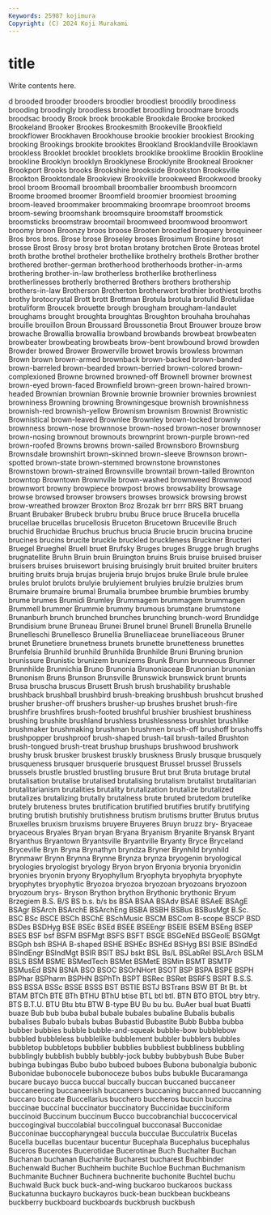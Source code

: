 ```yaml
---
Keywords: 25987 kojimura
Copyright: (C) 2024 Koji Murakami
---
```


# title

Write contents here.



d brooded brooder brooders broodier
broodiest broodily broodiness brooding broodingly broodless broodlet broodling broodmare broods
broodsac broody Brook brook brookable Brookdale Brooke brooked Brookeland Brooker
Brookes Brookesmith Brookeville Brookfield brookflower Brookhaven Brookhouse brookie brookier brookiest
Brooking brooking Brookings brookite brookites Brookland Brooklandville Brooklawn brookless Brooklet
brooklet brooklets brooklike brooklime Brooklin Brookline brookline Brooklyn brooklyn Brooklynese
Brooklynite Brookneal Brookner Brookport Brooks brooks Brookshire brookside Brookston Brooksville
Brookton Brooktondale Brookview Brookville brookweed Brookwood brooky brool broom Broomall
broomball broomballer broombush broomcorn Broome broomed broomer Broomfield broomier broomiest
brooming broom-leaved broommaker broommaking broomrape broomroot brooms broom-sewing broomshank broomsquire
broomstaff broomstick broomsticks broomstraw broomtail broomweed broomwood broomwort broomy broon
Broonzy broos broose Brooten broozled broquery broquineer Bros bros bros.
Brose brose Broseley broses Brosimum Brosine brosot brosse Brost Brosy
brosy brot brotan brotany brotchen Brote Broteas brotel broth brothe
brothel brotheler brothellike brothelry brothels Brother brother brothered brother-german brotherhood
brotherhoods brother-in-arms brothering brother-in-law brotherless brotherlike brotherliness brotherlinesses brotherly brotherred
Brothers brothers brothership brothers-in-law Brotherson Brotherton brotherwort brothier brothiest broths
brothy brotocrystal Brott brott Brottman Brotula brotula brotulid Brotulidae brotuliform
Broucek brouette brough brougham brougham-landaulet broughams brought broughta broughtas Broughton
brouhaha brouhahas brouille brouillon Broun Broussard Broussonetia Brout Brouwer brouze
brow browache Browallia browallia browband browbands browbeat browbeaten browbeater browbeating
browbeats brow-bent browbound browd browden Browder browed Brower Browerville browet
browis browless browman Brown brown brown-armed brownback brown-backed brown-banded brown-barreled
brown-bearded brown-berried brown-colored brown-complexioned Browne browned browned-off Brownell browner brownest
brown-eyed brown-faced Brownfield brown-green brown-haired brown-headed Brownian brownian Brownie brownie
brownier brownies browniest browniness Browning browning Browningesque brownish brownishness brownish-red
brownish-yellow Brownism brownism Brownist Brownistic Brownistical brown-leaved Brownlee Brownley brown-locked
brownly brownness brown-nose brownnose brown-nosed brown-noser brownnoser brown-nosing brownout brownouts
brownprint brown-purple brown-red brown-roofed Browns browns brown-sailed Brownsboro Brownsburg Brownsdale
brownshirt brown-skinned brown-sleeve Brownson brown-spotted brown-state brown-stemmed brownstone brownstones Brownstown
brown-strained Brownsville browntail brown-tailed Brownton browntop Browntown Brownville brown-washed brownweed
Brownwood brownwort browny browpiece browpost brows browsability browsage browse browsed
browser browsers browses browsick browsing browst brow-wreathed browzer Broxton Broz
Brozak brr brrr BRS BRT bruang Bruant Brubaker Brubeck brubru
brubu Bruce bruce Brucella brucella brucellae brucellas brucellosis Bruceton Brucetown
Bruceville Bruch bruchid Bruchidae Bruchus bruchus brucia Brucie brucin brucina
brucine brucines brucins brucite bruckle bruckled bruckleness Bruckner Bructeri Bruegel
Brueghel Bruell bruet Brufsky Bruges bruges Brugge brugh brughs brugnatellite
Bruhn Bruin bruin Bruington bruins Bruis bruise bruised bruiser bruisers
bruises bruisewort bruising bruisingly bruit bruited bruiter bruiters bruiting bruits
bruja brujas brujeria brujo brujos bruke Brule brule brulee brules
brulot brulots brulyie brulyiement brulyies brulzie brulzies brum Brumaire brumaire
brumal Brumalia brumbee brumbie brumbies brumby brume brumes Brumidi Brumley
Brummagem brummagem brummagen Brummell brummer Brummie brummy brumous brumstane brumstone
Brunanburh brunch brunched brunches brunching brunch-word Brundidge Brundisium brune Bruneau
Brunei Brunel brunel Brunell Brunella Brunelle Brunelleschi Brunellesco Brunellia Brunelliaceae
brunelliaceous Bruner brunet Brunetiere brunetness brunets brunette brunetteness brunettes Brunfelsia
Brunhild brunhild Brunhilda Brunhilde Bruni Bruning brunion brunissure Brunistic brunizem
brunizems Brunk Brunn brunneous Brunner Brunnhilde Brunnichia Bruno Brunonia Brunoniaceae
Brunonian brunonian Brunonism Bruns Brunson Brunsville Brunswick brunswick brunt brunts
Brusa bruscha bruscus Brusett Brush brush brushability brushable brushback brushball
brushbird brush-breaking brushbush brushcut brushed brusher brusher-off brushers brusher-up brushes
brushet brush-fire brushfire brushfires brush-footed brushful brushier brushiest brushiness brushing
brushite brushland brushless brushlessness brushlet brushlike brushmaker brushmaking brushman brushmen
brush-off brushoff brushoffs brushpopper brushproof brush-shaped brush-tail brush-tailed Brushton brush-tongued
brush-treat brushup brushups brushwood brushwork brushy brusk brusker bruskest bruskly
bruskness Brusly brusque brusquely brusqueness brusquer brusquerie brusquest Brussel brussel
Brussels brussels brustle brustled brustling brusure Brut brut Bruta brutage
brutal brutalisation brutalise brutalised brutalising brutalism brutalist brutalitarian brutalitarianism brutalities
brutality brutalization brutalize brutalized brutalizes brutalizing brutally brutalness brute bruted
brutedom brutelike brutely bruteness brutes brutification brutified brutifies brutify brutifying
bruting brutish brutishly brutishness brutism brutisms brutter Brutus brutus Bruxelles
bruxism bruxisms bruyere Bruyeres Bruyn bruzz bry- Bryaceae bryaceous Bryales
Bryan bryan Bryana Bryanism Bryanite Bryansk Bryant Bryanthus Bryantown Bryantsville
Bryantville Bryanty Bryce Bryceland Bryceville Bryn Bryna Brynathyn bryndza Bryner
Brynhild brynhild Brynmawr Brynn Brynna Brynne Brynza brynza bryogenin bryological
bryologies bryologist bryology Bryon bryon Bryonia bryonia bryonidin bryonies bryonin
bryony Bryophyllum Bryophyta bryophyta bryophyte bryophytes bryophytic Bryozoa bryozoa bryozoan
bryozoans bryozoon bryozoum brys- Bryson Brython brython Brythonic brythonic Bryum
Brzegiem B.S. B/S BS b.s. b/s bs BSA BSAA BSAdv
BSAE BSAeE BSAgE BSAgr BSArch BSArchE BSArchEng BSBA BSBH BSBus
BSBusMgt B.Sc. BSC BSc BSCE BSCh BSChE BSchMusic BSCM BSCom
B-scope BSCP BSD BSDes BSDHyg BSE BSEc BSEd BSEE BSEEngr
BSElE BSEM BSEng BSEP BSES BSF bsf BSFM BSFMgt BSFS
BSFT BSGE BSGeNEd BSGeolE BSGMgt BSGph bsh BSHA B-shaped BSHE
BSHEc BSHEd BSHyg BSI BSIE BSIndEd BSIndEngr BSIndMgt BSIR BSIT
BSJ bskt BSL Bs/L BSLabRel BSLArch BSLM BSLS BSM BSME
BSMedTech BSMet BSMetE BSMin BSMT BSMTP BSMusEd BSN BSNA BSO
BSOC BSOrNHort BSOT BSP BSPA BSPE BSPH BSPhar BSPharm BSPHN
BSPhTh BSPT BSRec BSRet BSRFS BSRT B.S.S. BSS BSSA BSSc
BSSE BSSS BST BSTIE BSTJ BSTrans BSW BT Bt Bt.
bt BTAM BTCh BTE BTh BTHU BThU btise BTL btl
btl. BTN BTO BTOL btry btry. BTS B.T.U. BTU Btu
btu BTW B-type BU Bu bu bu. BuAer bual buat
Buatti buaze Bub bub buba bubal bubale bubales bubaline Bubalis
bubalis bubalises Bubalo bubals bubas Bubastid Bubastite Bubb Bubba bubba
bubber bubbies bubble bubble-and-squeak bubble-bow bubblebow bubbled bubbleless bubblelike bubblement
bubbler bubblers bubbles bubbletop bubbletops bubblier bubblies bubbliest bubbliness bubbling
bubblingly bubblish bubbly bubbly-jock bubby bubbybush Bube Buber bubinga bubingas
Bubo bubo buboed buboes Bubona bubonalgia bubonic Bubonidae bubonocele bubonoceze
bubos bubs bubukle Bucaramanga bucare bucayo bucca buccal buccally buccan
buccaned buccaneer buccaneering buccaneerish buccaneers buccaning buccanned buccanning buccaro buccate
Buccellarius bucchero buccheros buccin buccina buccinae buccinal buccinator buccinatory Buccinidae
bucciniform buccinoid Buccinum buccinum Bucco buccobranchial buccocervical buccogingival buccolabial buccolingual
bucconasal Bucconidae Bucconinae buccopharyngeal buccula bucculae Bucculatrix Bucelas Bucella bucellas
bucentaur bucentur Bucephala Bucephalus bucephalus Buceros Bucerotes Bucerotidae Bucerotinae Buch
Buchalter Buchan Buchanan buchanan Buchanite Bucharest bucharest Buchbinder Buchenwald Bucher
Buchheim buchite Buchloe Buchman Buchmanism Buchmanite Buchner Buchnera buchnerite buchonite
Buchtel buchu Buchwald Buck buck buck-and-wing buckaroo buckaroos buckass Buckatunna
buckayro buckayros buck-bean buckbean buckbeans buckberry buckboard buckboards buckbrush buckbush
